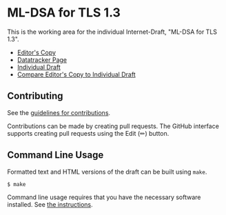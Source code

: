 # ML-DSA for TLS 1.3

This is the working area for the individual Internet-Draft, "ML-DSA for TLS 1.3".

* [Editor's Copy](https://bwesterb.github.io/tls-mldsa/#go.draft-ietf-tls-mldsa.html)
* [Datatracker Page](https://datatracker.ietf.org/doc/draft-ietf-tls-mldsa)
* [Individual Draft](https://datatracker.ietf.org/doc/html/draft-ietf-tls-mldsa)
* [Compare Editor's Copy to Individual Draft](https://bwesterb.github.io/tls-mldsa/#go.draft-ietf-tls-mldsa.diff)


## Contributing

See the
[guidelines for contributions](https://github.com/bwesterb/tls-mldsa/blob/main/CONTRIBUTING.md).

Contributions can be made by creating pull requests.
The GitHub interface supports creating pull requests using the Edit (✏) button.


## Command Line Usage

Formatted text and HTML versions of the draft can be built using `make`.

```sh
$ make
```

Command line usage requires that you have the necessary software installed.  See
[the instructions](https://github.com/martinthomson/i-d-template/blob/main/doc/SETUP.md).

